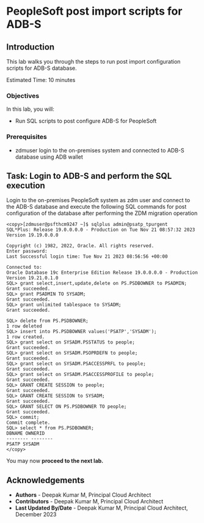 # PeopleSoft post import scripts for ADB-S

## Introduction

This lab walks you through the steps to run post import configuration scripts for  ADB-S database.

Estimated Time: 10 minutes

### Objectives
In this lab, you will:
* Run SQL scripts to post configure ADB-S for PeopleSoft
 
### Prerequisites


* zdmuser login to the on-premises system and connected to ADB-S database using ADB wallet



## Task: Login to ADB-S and perform the SQL execution


Login to the on-premises PeopleSoft system as zdm user and connect to the ADB-S database and execute the following SQL commands for post configuration of  the database after performing the ZDM migration operation


   ```
<copy>[zdmuser@psfthcm9247 ~]$ sqlplus admin@psatp_tpurgent
SQL*Plus: Release 19.0.0.0.0 - Production on Tue Nov 21 08:57:32 2023
Version 19.19.0.0.0

Copyright (c) 1982, 2022, Oracle. All rights reserved.
Enter password:
Last Successful login time: Tue Nov 21 2023 08:56:56 +00:00

Connected to:
Oracle Database 19c Enterprise Edition Release 19.0.0.0.0 - Production
Version 19.21.0.1.0
SQL> grant select,insert,update,delete on PS.PSDBOWNER to PSADMIN;
Grant succeeded.
SQL> grant PSADMIN TO SYSADM;
Grant succeeded.
SQL> grant unlimited tablespace to SYSADM;
Grant succeeded.

SQL> delete from PS.PSDBOWNER;
1 row deleted
SQL> insert into PS.PSDBOWNER values('PSATP','SYSADM');
1 row created.
SQL> grant select on SYSADM.PSSTATUS to people;
Grant succeeded.
SQL> grant select on SYSADM.PSOPRDEFN to people;
Grant succeeded.
SQL> grant select on SYSADM.PSACCESSPRFL to people;
Grant succeeded.
SQL> grant select on SYSADM.PSACCESSPROFILE to people;
Grant succeeded.
SQL> GRANT CREATE SESSION to people;
Grant succeeded.
SQL> GRANT CREATE SESSION to SYSADM;
Grant succeeded.
SQL> GRANT SELECT ON PS.PSDBOWNER TO people;
Grant succeeded.
SQL> commit;
Commit complete.
SQL> select * from PS.PSDBOWNER;
DBNAME OWNERID
-------- --------
PSATP SYSADM
</copy>
   ```

You may now **proceed to the next lab.**



## Acknowledgements
* **Authors** - Deepak Kumar M, Principal Cloud Architect
* **Contributors** - Deepak Kumar M, Principal Cloud Architect
* **Last Updated By/Date** - Deepak Kumar M, Principal Cloud Architect, December 2023



